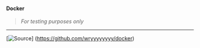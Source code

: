 #### Docker
>
> _For testing purposes only_
>
---

 [![Source](https://e7.pngegg.com/pngimages/442/914/png-clipart-docker-logo-icons-logos-emojis-tech-companies.png)] (https://github.com/wryyyyyyyy/docker)
